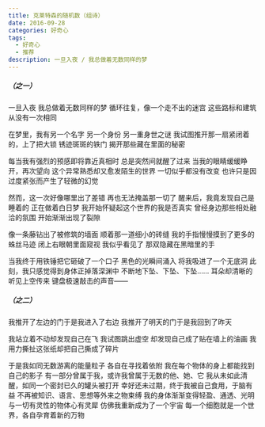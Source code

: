 ```yaml
---
title: 克莱特森的随机数（组诗）
date: 2016-09-28
categories: 好奇心
tags:
  - 好奇心
  - 推荐
description: 一旦入夜 / 我总做着无数同样的梦
---
```


##### （之一）
一旦入夜
我总做着无数同样的梦
循环往复，像一个走不出的迷宫
这些路标和建筑从没有一次相同

在梦里，我有另一个名字
另一个身份
另一重身世之谜
我试图推开那一扇紧闭着的，上了把大锁
锈迹斑斑的铁门
揭开那些藏在里面的秘密

每当我有强烈的预感即将靠近真相时
总是突然间就醒了过来
当我的眼睛缓缓睁开，再次望向
这个异常熟悉却又愈发陌生的世界
一切似乎都没有改变
也许只是因过度紧张而产生了轻微的幻觉

然而，这一次好像哪里出了差错
再也无法掩盖那一切了
醒来后，我竟发现自己是睡着的
正在做着白日梦
我开始怀疑起这个世界的我是否真实
曾经身边那些相处融洽的氛围
开始渐渐出现了裂隙

像一条藤钻出了被修筑的墙面
顺着那一道细小的砖缝
我的手指慢慢摸到了更多的蛛丝马迹
闭上右眼朝里面窥视
我似乎看见了
那双隐藏在黑暗里的手

当我终于用铁锤把它砸破了一个口子
黑色的光瞬间涌入
将我吸进了一个无底洞
此刻，我只感觉得到身体正掉落深渊中
不断地下坠、下坠、下坠......
耳朵却清晰的听见上空传来
键盘极速敲击的声音——

##### （之二）
我推开了左边的门于是我进入了右边
我推开了明天的门于是我回到了昨天

我站立着不动却发现自己在飞
我试图跳出虚空
却发现自己成了贴在墙上的油画
我用力撕扯这张纸却把自己撕成了碎片

于是我如同无数游离的能量粒子
各自在寻找着依附
我在每个物体的身上都能找到自己的影子
有一部分曾属于我，或许我曾属于无数的他、她、它
我从未如此清醒，如同一个密封已久的罐头被打开
幸好还未过期，终于我被自己食用，于脑有益
不再被知识、语言、思想等外来之物束缚
我的身体渐渐变得轻盈、通透、光明
与一切有灵性的物体心有灵犀
仿佛我重新成为了一个宇宙
每一个细胞就是一个世界，各自孕育着新的万物